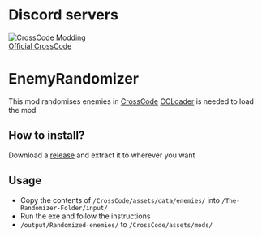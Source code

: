 # Discord servers
[![CrossCode Modding](https://img.shields.io/discord/382339402338402315.svg?label=CrossCode%20Modding)](https://discord.gg/SJmMZKy)<br>
[Official CrossCode](https://discord.gg/crosscode)

# EnemyRandomizer
This mod randomises enemies in [CrossCode](https://www.cross-code.com/en/home)
[CCLoader](https://github.com/CCDirectLink/CCLoader) is needed to load the mod

## How to install?
Download a [release](https://github.com/ThePIE12/EnemyRandomizer/releases) and extract it to wherever you want

## Usage
* Copy the contents of `/CrossCode/assets/data/enemies/` into `/The-Randomizer-Folder/input/`
* Run the exe and follow the instructions
* `/output/Randomized-enemies/` to `/CrossCode/assets/mods/`
